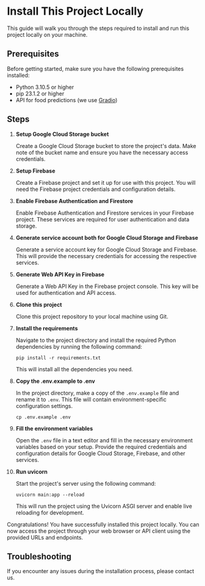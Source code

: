 # Install This Project Locally

This guide will walk you through the steps required to install and run this project locally on your machine.

## Prerequisites

Before getting started, make sure you have the following prerequisites installed:

- Python 3.10.5 or higher
- pip 23.1.2 or higher
- API for food predictions (we use [Gradio](https://gradio.app/))

## Steps

1. **Setup Google Cloud Storage bucket**

   Create a Google Cloud Storage bucket to store the project's data. Make note of the bucket name and ensure you have the necessary access credentials.

2. **Setup Firebase**

   Create a Firebase project and set it up for use with this project. You will need the Firebase project credentials and configuration details.

3. **Enable Firebase Authentication and Firestore**

   Enable Firebase Authentication and Firestore services in your Firebase project. These services are required for user authentication and data storage.

4. **Generate service account both for Google Cloud Storage and Firebase**

   Generate a service account key for Google Cloud Storage and Firebase. This will provide the necessary credentials for accessing the respective services.

5. **Generate Web API Key in Firebase**

   Generate a Web API Key in the Firebase project console. This key will be used for authentication and API access.

6. **Clone this project**

   Clone this project repository to your local machine using Git.

7. **Install the requirements**

   Navigate to the project directory and install the required Python dependencies by running the following command:

    ```
    pip install -r requirements.txt
    ```
    This will install all the dependencies you need.

8. **Copy the .env.example to .env**

   In the project directory, make a copy of the `.env.example` file and rename it to `.env`. This file will contain environment-specific configuration settings.

    ```
    cp .env.example .env
    ```

9. **Fill the environment variables**

   Open the `.env` file in a text editor and fill in the necessary environment variables based on your setup. Provide the required credentials and configuration details for Google Cloud Storage, Firebase, and other services.

10. **Run uvicorn**

     Start the project's server using the following command:
     ```
     uvicorn main:app --reload
     ```
     This will run the project using the Uvicorn ASGI server and enable live reloading for development.

Congratulations! You have successfully installed this project locally. You can now access the project through your web browser or API client using the provided URLs and endpoints.

## Troubleshooting

If you encounter any issues during the installation process, please contact us.


